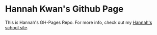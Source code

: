 # Hannah Kwan's Github Page
This is Hannah's GH-Pages Repo. For more info, check out my [Hannah's school site](hannahkwan.space/art128).